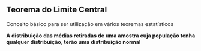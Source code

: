 ## Teorema do Limite Central

Conceito básico para ser utilização em vários teoremas estatísticos

**A distribuição das médias retiradas de uma amostra cuja população tenha qualquer distribuição, terão uma distribuição normal**